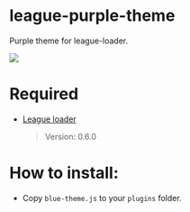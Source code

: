 # league-purple-theme
Purple theme for league-loader.

<img src="https://i.ibb.co/Dkn3n56/7-Oat-Osgou-EK2-I.jpg">

# Required
 * <a href="https://github.com/nomi-san/league-loader">League loader</a>
    > Version: 0.6.0

# How to install:
 * Copy `blue-theme.js` to your `plugins` folder.

